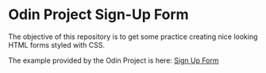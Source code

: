 # Odin Project Sign-Up Form

The objective of this repository is to get some practice creating nice looking HTML forms styled with CSS. 

The example provided by the Odin Project is here: [Sign Up Form](https://cdn.statically.io/gh/TheOdinProject/curriculum/5f37d43908ef92499e95a9b90fc3cc291a95014c/html_css/project-sign-up-form/sign-up-form.png)
